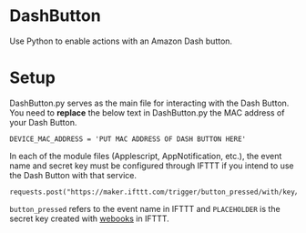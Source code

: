 # DashButton
Use Python to enable actions with an Amazon Dash button.
 
 
# Setup
DashButton.py serves as the main file for interacting with the Dash Button. 
You need to **replace** the below text in DashButton.py the MAC address of your Dash Button. 

```
DEVICE_MAC_ADDRESS = 'PUT MAC ADDRESS OF DASH BUTTON HERE' 
```

In each of the module files (Applescript, AppNotification, etc.), the event name and secret key must be configured through IFTTT if you intend to use the Dash Button with that service. 

```
requests.post("https://maker.ifttt.com/trigger/button_pressed/with/key/PLACEHOLDER")
```

```button_pressed``` refers to the event name in IFTTT and ```PLACEHOLDER``` is the secret key created with [webooks](https://ifttt.com/services/maker_webhooks/settings) in IFTTT.
